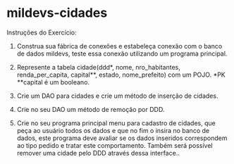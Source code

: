 # mildevs-cidades

Instruções do Exercício:

1. Construa sua fábrica de conexões e estabeleça conexão com o banco de dados mildevs, teste essa conexão utilizando um programa principal.

2. Represente a tabela cidade(ddd*, nome, nro_habitantes, renda_per_capita, capital**, estado, nome_prefeito) com um POJO. 
	*PK 
	**capital é um booleano.

3. Crie um DAO para cidades e crie um método de inserção de cidades.

4. Crie no seu  DAO um método de remoção por DDD.

5. Crie no seu programa principal menu para cadastro de cidades, que peça ao usuário todos os dados e que no fim o insira no banco de dados, este programa deve 
avaliar se os dados inseridos correspondem ao tipo pedido e tratar este comportamento. Também será possível remover uma cidade pelo DDD através dessa interface..
